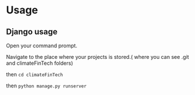 # Usage

## Django usage
Open your command prompt.

Navigate to the place where your projects is stored.( where you can see .git and climateFinTech folders)

then `cd climateFinTech`

then `python manage.py runserver`
